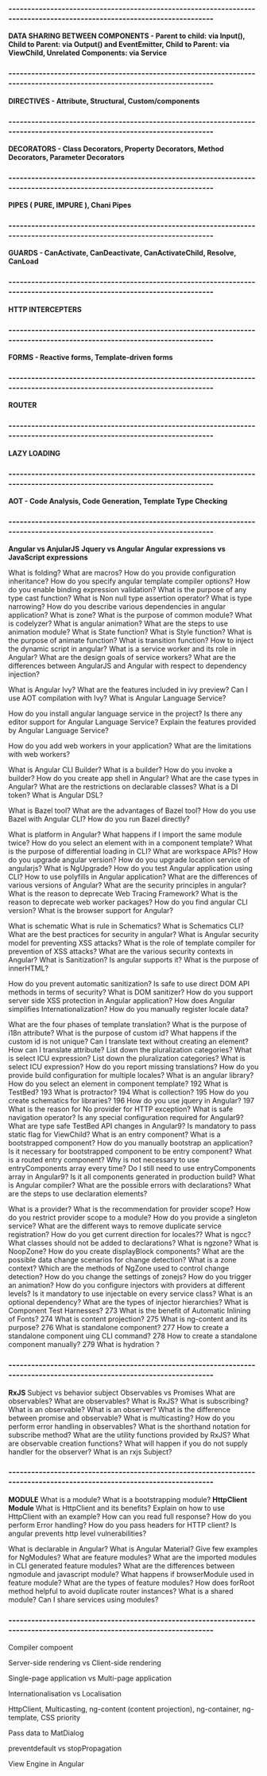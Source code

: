 ### ----------------------------------------------------------------------------------------------------------------------- ###

**DATA SHARING BETWEEN COMPONENTS - Parent to child: via Input(), Child to Parent: via Output() and EventEmitter, Child to Parent: via ViewChild, Unrelated Components: via Service**

### ----------------------------------------------------------------------------------------------------------------------- ###
**DIRECTIVES - Attribute, Structural, Custom/components**
### ----------------------------------------------------------------------------------------------------------------------- ###

**DECORATORS - Class Decorators, Property Decorators, Method Decorators, Parameter Decorators**

### ----------------------------------------------------------------------------------------------------------------------- ###

**PIPES ( PURE, IMPURE ), Chani Pipes**
### ----------------------------------------------------------------------------------------------------------------------- ###

**GUARDS - CanActivate, CanDeactivate, CanActivateChild, Resolve, CanLoad**

### ----------------------------------------------------------------------------------------------------------------------- ###

**HTTP INTERCEPTERS**

### ----------------------------------------------------------------------------------------------------------------------- ###

**FORMS - Reactive forms, Template-driven forms**

### ----------------------------------------------------------------------------------------------------------------------- ###
**ROUTER**

### ----------------------------------------------------------------------------------------------------------------------- ###
**LAZY LOADING**

### ----------------------------------------------------------------------------------------------------------------------- ###

**AOT - Code Analysis, Code Generation, Template Type Checking**

### ----------------------------------------------------------------------------------------------------------------------- ###

**Angular vs AnjularJS**
**Jquery vs Angular**
**Angular expressions vs JavaScript expressions**

What is folding?
What are macros?
How do you provide configuration inheritance?
How do you specify angular template compiler options?
How do you enable binding expression validation?
What is the purpose of any type cast function?
What is Non null type assertion operator?
What is type narrowing?
How do you describe various dependencies in angular application?
What is zone?
What is the purpose of common module?
What is codelyzer?
What is angular animation?
What are the steps to use animation module?
What is State function?
What is Style function?
What is the purpose of animate function?
What is transition function?
How to inject the dynamic script in angular?
What is a service worker and its role in Angular?
What are the design goals of service workers?
What are the differences between AngularJS and Angular with respect to dependency injection?

What is Angular Ivy?
What are the features included in ivy preview?
Can I use AOT compilation with Ivy?
What is Angular Language Service?

How do you install angular language service in the project?
Is there any editor support for Angular Language Service?
Explain the features provided by Angular Language Service?

How do you add web workers in your application?
What are the limitations with web workers?

What is Angular CLI Builder?
What is a builder?
How do you invoke a builder?
How do you create app shell in Angular?
What are the case types in Angular?
What are the restrictions on declarable classes?
What is a DI token?
What is Angular DSL?

What is Bazel tool?
What are the advantages of Bazel tool?
How do you use Bazel with Angular CLI?
How do you run Bazel directly?

What is platform in Angular?
What happens if I import the same module twice?
How do you select an element with in a component template?
What is the purpose of differential loading in CLI?
What are workspace APIs?
How do you upgrade angular version?
How do you upgrade location service of angularjs?
What is NgUpgrade?
How do you test Angular application using CLI?
How to use polyfills in Angular application?
What are the differences of various versions of Angular?
What are the security principles in angular?
What is the reason to deprecate Web Tracing Framework?
What is the reason to deprecate web worker packages?
How do you find angular CLI version?
What is the browser support for Angular?

What is schematic
What is rule in Schematics?
What is Schematics CLI?
What are the best practices for security in angular?
What is Angular security model for preventing XSS attacks?
What is the role of template compiler for prevention of XSS attacks?
What are the various security contexts in Angular?
What is Sanitization? Is angular supports it?
What is the purpose of innerHTML?

How do you prevent automatic sanitization?
Is safe to use direct DOM API methods in terms of security?
What is DOM sanitizer?
How do you support server side XSS protection in Angular application?
How does Angular simplifies Internationalization?
How do you manually register locale data?

What are the four phases of template translation?
What is the purpose of i18n attribute?
What is the purpose of custom id?
What happens if the custom id is not unique?
Can I translate text without creating an element?
How can I translate attribute?
List down the pluralization categories?
What is select ICU expression?
List down the pluralization categories?
What is select ICU expression?
How do you report missing translations?
How do you provide build configuration for multiple locales?
What is an angular library?
How do you select an element in component template?
192	What is TestBed?
193	What is protractor?
194	What is collection?
195	How do you create schematics for libraries?
196	How do you use jquery in Angular?
197	What is the reason for No provider for HTTP exception?
What is safe navigation operator?
Is any special configuration required for Angular9?
What are type safe TestBed API changes in Angular9?
Is mandatory to pass static flag for ViewChild?
What is an entry component?
What is a bootstrapped component?
How do you manually bootstrap an application?
Is it necessary for bootstrapped component to be entry component?
What is a routed entry component?
Why is not necessary to use entryComponents array every time?
Do I still need to use entryComponents array in Angular9?
Is it all components generated in production build?
What is Angular compiler?
What are the possible errors with declarations?
What are the steps to use declaration elements?

What is a provider?
What is the recommendation for provider scope?
How do you restrict provider scope to a module?
How do you provide a singleton service?
What are the different ways to remove duplicate service registration?
How do you get current direction for locales??
What is ngcc?
What classes should not be added to declarations?
What is ngzone?
What is NoopZone?
How do you create displayBlock components?
What are the possible data change scenarios for change detection?
What is a zone context?
Which are the methods of NgZone used to control change detection?
How do you change the settings of zonejs?
How do you trigger an animation?
How do you configure injectors with providers at different levels?
Is it mandatory to use injectable on every service class?
What is an optional dependency?
What are the types of injector hierarchies?
What is Component Test Harnesses?
273	What is the benefit of Automatic Inlining of Fonts?
274	What is content projection?
275	What is ng-content and its purpose?
276	What is standalone component?
277	How to create a standalone component uing CLI command?
278	How to create a standalone component manually?
279	What is hydration ?
### ----------------------------------------------------------------------------------------------------------------------- ###
**RxJS**
Subject vs behavior subject
Observables vs Promises
What are observables?
What are observables?
What is RxJS?
What is subscribing?
What is an observable?
What is an observer?
What is the difference between promise and observable?
What is multicasting?
How do you perform error handling in observables?
What is the shorthand notation for subscribe method?
What are the utility functions provided by RxJS?
What are observable creation functions?
What will happen if you do not supply handler for the observer?
What is an rxjs Subject?
### ----------------------------------------------------------------------------------------------------------------------- ###
**MODULE**
What is a module?
What is a bootstrapping module?
**HttpClient Module**
What is HttpClient and its benefits?
Explain on how to use HttpClient with an example?
How can you read full response?
How do you perform Error handling?
How do you pass headers for HTTP client?
Is angular prevents http level vulnerabilities?

What is declarable in Angular?
What is Angular Material?
Give few examples for NgModules?
What are feature modules?
What are the imported modules in CLI generated feature modules?
What are the differences between ngmodule and javascript module?
What happens if browserModule used in feature module?
What are the types of feature modules?
How does forRoot method helpful to avoid duplicate router instances?
What is a shared module?
Can I share services using modules?

### ----------------------------------------------------------------------------------------------------------------------- ###

Compiler
compoent

Server-side rendering vs Client-side rendering

Single-page application vs Multi-page application

Internationalisation vs Localisation

HttpClient, Multicasting, ng-content (content projection), ng-container, ng-template, CSS priority

Pass data to MatDialog

preventdefault vs stopPropagation

View Engine in Angular